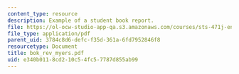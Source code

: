 ```yaml
---
content_type: resource
description: Example of a student book report.
file: https://ol-ocw-studio-app-qa.s3.amazonaws.com/courses/sts-471j-engineering-apollo-the-moon-project-as-a-complex-system-spring-2007/e340b0118cd210c54fc57787d855ab99_bok_rev_myers.pdf
file_type: application/pdf
parent_uid: 3784c8d6-defc-f35d-361a-6fd7952846f8
resourcetype: Document
title: bok_rev_myers.pdf
uid: e340b011-8cd2-10c5-4fc5-7787d855ab99
---
```

